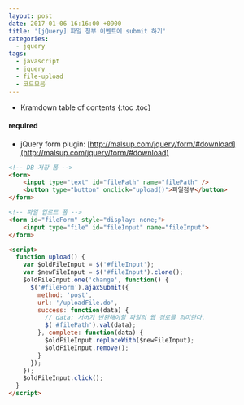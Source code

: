 ```yaml
---
layout: post
date: 2017-01-06 16:16:00 +0900
title: '[jQuery] 파일 첨부 이벤트에 submit 하기'
categories:
  - jquery
tags:
  - javascript
  - jquery
  - file-upload
  - 코드모음
---
```


* Kramdown table of contents
{:toc .toc}

#### required

- jQuery form plugin: [http://malsup.com/jquery/form/#download](http://malsup.com/jquery/form/#download)

```html
<!-- DB 저장 폼 -->
<form>
    <input type="text" id="filePath" name="filePath" />
    <button type="button" onclick="upload()">파일첨부</button>
</form>

<!-- 파일 업로드 폼 -->
<form id="fileForm" style="display: none;">
    <input type="file" id="fileInput" name="fileInput">
</form>

<script>
  function upload() {
    var $oldFileInput = $('#fileInput');
    var $newFileInput = $('#fileInput').clone();
    $oldFileInput.one('change', function() {
      $('#fileForm').ajaxSubmit({
        method: 'post',
        url: '/uploadFile.do',
        success: function(data) {
          // data: 서버가 반환해야할 파일의 웹 경로를 의미한다.
          $('#filePath').val(data);
        }, complete: function(data) {
          $oldFileInput.replaceWith($newFileInput);
          $oldFileInput.remove();
        }
      });
    });
    $oldFileInput.click();
  }
</script>
```
